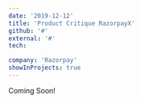 ```yaml
---
date: '2019-12-12'
title: 'Product Critique RazorpayX'
github: '#'
external: '#'
tech:

company: 'Razorpay'
showInProjects: true
---
```


Coming Soon!
